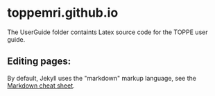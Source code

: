 # toppemri.github.io

The UserGuide folder containts Latex source code for the TOPPE user guide.

## Editing pages:
By default, Jekyll uses the "markdown" markup language, see the [Markdown cheat sheet](https://github.com/adam-p/markdown-here/wiki/Markdown-Cheatsheet).


